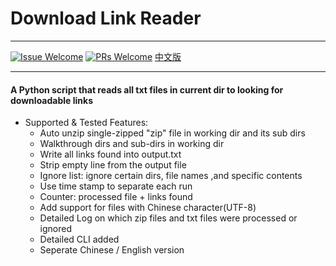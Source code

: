 # Download Link Reader

----

[1]: https://img.shields.io/badge/Issue-Welcome-brightgreen
[2]: https://github.com/Neurotoxin0/OpenWrt/issues/new
[3]: https://img.shields.io/badge/PRs-Welcome-brightgreen
[4]: https://github.com/Neurotoxin0/OpenWrt/pulls

[![Issue Welcome][1]][2]
[![PRs Welcome][3]][4]
[中文版](https://github.com/Neurotoxin0/Download_Link_Reader/blob/main/README_EN.md "中文版")

----

#### A Python script that reads all txt files in current dir to looking for downloadable links
- Supported & Tested Features: 
    * Auto unzip single-zipped "zip" file in working dir and its sub dirs
    * Walkthrough dirs and sub-dirs in working dir
    * Write all links found into output.txt
    * Strip empty line from the output file
    * Ignore list: ignore certain dirs, file names ,and specific contents
    * Use time stamp to separate each run
    * Counter: processed file + links found
    * Add support for files with Chinese character(UTF-8)
    * Detailed Log on which zip files and txt files were processed or ignored
    * Detailed CLI added
    * Seperate Chinese / English version